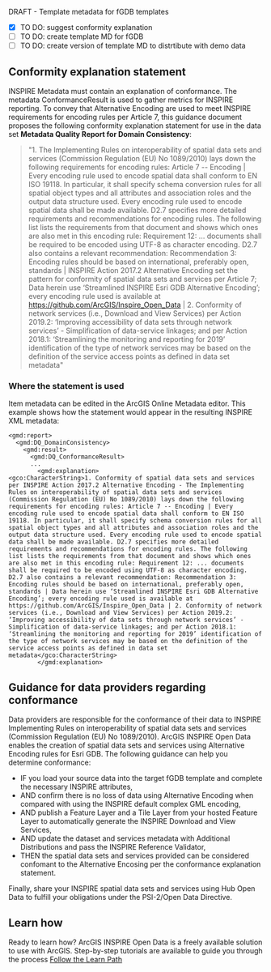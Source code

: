 DRAFT - Template metadata for fGDB templates
- [x] TO DO: suggest conformity explanation
- [ ] TO DO: create template MD for fGDB
- [ ] TO DO: create version of template MD to distrtibute with demo data

## Conformity explanation statement
INSPIRE Metadata must contain an explanation of conformance. The metadata ConformanceResult is used to gather metrics for INSPIRE reporting. To convey that Alternative Encoding are used to meet INSPIRE requirements for encoding rules per Article 7, this guidance document proposes the following conformity explanation statement for use in the data set **Metadata Quality Report for Domain Consistency**:

> "1. The Implementing Rules on interoperability of spatial data sets and services (Commission Regulation (EU) No 1089/2010) lays down the following requirements for encoding rules: Article 7 -- Encoding | Every encoding rule used to encode spatial data shall conform to EN ISO 19118. In particular, it shall specify schema conversion rules for all spatial object types and all attributes and association roles and the output data structure used. Every encoding rule used to encode spatial data shall be made available. D2.7 specifies more detailed requirements and recommendations for encoding rules. The following list lists the requirements from that document and shows which ones are also met in this encoding rule: Requirement 12: ... documents shall be required to be encoded using UTF-8 as character encoding. D2.7 also contains a relevant recommendation: Recommendation  3: Encoding rules should be based on international, preferably open, standards | INSPIRE Action 2017.2 Alternative Encoding set the pattern for conformity of spatial data sets and services per Article 7; Data herein use ‘Streamlined INSPIRE Esri GDB Alternative Encoding’; every encoding rule used is available at https://github.com/ArcGIS/Inspire_Open_Data | 
> 2. Conformity of network services (i.e., Download and View Services) per Action 2019.2: ‘Improving accessibility of data sets through network services’ - Simplification of data-service linkages; and per Action 2018.1: ‘Streamlining the monitoring and reporting for 2019’ identification of the type of network services may be based on the definition of the service access points as defined in data set metadata"

### Where the statement is used
Item metadata can be edited in the ArcGIS Online Metadata editor. This example shows how the statement would appear in the resulting INSPIRE XML metadata:
```
<gmd:report>
  <gmd:DQ_DomainConsistency>
    <gmd:result>
      <gmd:DQ_ConformanceResult>
      ...
        <gmd:explanation>
<gco:CharacterString>1. Conformity of spatial data sets and services per INSPIRE Action 2017.2 Alternative Encoding - The Implementing Rules on interoperability of spatial data sets and services (Commission Regulation (EU) No 1089/2010) lays down the following requirements for encoding rules: Article 7 -- Encoding | Every encoding rule used to encode spatial data shall conform to EN ISO 19118. In particular, it shall specify schema conversion rules for all spatial object types and all attributes and association roles and the output data structure used. Every encoding rule used to encode spatial data shall be made available. D2.7 specifies more detailed requirements and recommendations for encoding rules. The following list lists the requirements from that document and shows which ones are also met in this encoding rule: Requirement 12: ... documents shall be required to be encoded using UTF-8 as character encoding. D2.7 also contains a relevant recommendation: Recommendation 3: Encoding rules should be based on international, preferably open, standards | Data herein use ‘Streamlined INSPIRE Esri GDB Alternative Encoding’; every encoding rule used is available at https://github.com/ArcGIS/Inspire_Open_Data | 2. Conformity of network services (i.e., Download and View Services) per Action 2019.2: ‘Improving accessibility of data sets through network services’ - Simplification of data-service linkages; and per Action 2018.1: ‘Streamlining the monitoring and reporting for 2019’ identification of the type of network services may be based on the definition of the service access points as defined in data set metadata</gco:CharacterString>
        </gmd:explanation>
```
## Guidance for data providers regarding conformance
Data providers are responsible for the conformance of their data to INSPIRE Implementing Rules on interoperability of spatial data sets and services (Commission Regulation (EU) No 1089/2010). ArcGIS INSPIRE Open Data enables the creation of spatial data sets and services using Alternative Encoding rules for Esri GDB. The following guidance can help you determine conformance:

- IF you load your source data into the target fGDB template and complete the necessary INSPIRE attributes,
- AND confirm there is no loss of data using Alternative Encoding when compared with using the INSPIRE default complex GML encoding,
- AND publish a Feature Layer and a Tile Layer from your hosted Feature Layer to automatically generate the INSPIRE Download and View Services,
- AND update the dataset and services metadata with Additional Distributions and pass the INSPIRE Reference Validator,
- THEN the spatial data sets and services provided can be considered confomant to the Alternative Encosing per the conformance explanation statement.

Finally, share your INSPIRE spatial data sets and services using Hub Open Data to fulfill your obligations under the PSI-2/Open Data Directive.

## Learn how
Ready to learn how? ArcGIS INSPIRE Open Data is a freely available solution to use with ArcGIS. Step-by-step tutorials are available to guide you through the process [Follow the Learn Path](https://linktoLearnPath)
